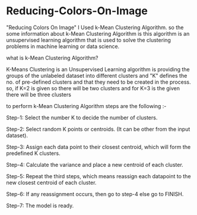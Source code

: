 # Reducing-Colors-On-Image
"Reducing Colors On Image" I Used  k-Mean Clustering Algorithm.
so the some information about k-Mean Clustering Algorithm is this algorithm is an unsupervised learning algorithm that is used to solve the clustering problems in machine learning or data science. 

what is k-Mean Clustering Algorithm?

K-Means Clustering is an Unsupervised Learning algorithm is providing the groups of  the unlabeled dataset into different clusters and "K" defines the no. of pre-defined clusters and that they need to be created in the process.
so, if K=2 is given so there will be two clusters and for K=3 is the given  there will be three clusters

to perform k-Mean Clustering Algorithm steps are the following :-

Step-1: Select the number K to decide the number of clusters.

Step-2: Select random K points or centroids. (It can be other from the input dataset).

Step-3: Assign each data point to their closest centroid, which will form the predefined K clusters.

Step-4: Calculate the variance and place a new centroid of each cluster.

Step-5: Repeat the third steps, which means reassign each datapoint to the new closest centroid of each cluster.

Step-6: If any reassignment occurs, then go to step-4 else go to FINISH.

Step-7: The model is ready.
